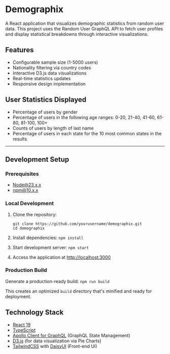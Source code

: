 # Demographix

A React application that visualizes demographic statistics from random user data. This project uses the Random User GraphQL API to fetch user profiles and display statistical breakdowns through interactive visualizations.

## Features

- Configurable sample size (1-5000 users)
- Nationality filtering via country codes
- Interactive D3.js data visualizations
- Real-time statistics updates
- Responsive design implementation

## User Statistics Displayed

- Percentage of users by gender
- Percentage of users in the following age ranges: 0-20, 21-40, 41-60, 61-80, 81-100, 100+
- Counts of users by length of last name
- Percentage of users in each state for the 10 most common states in the results

---


## Development Setup

### Prerequisites

- Node@23.x.x
- npm@10.x.x

### Local Development

1. Clone the repository:
   ```
   git clone https://github.com/yourusername/demographix.git
   cd demographix
   ```

2. Install dependencies: `npm install`

3. Start development server: `npm start`

4. Access the application at [http://localhost:3000](http://localhost:3000)

### Production Build

Generate a production-ready build: `npm run build`

This creates an optimized `build` directory that's minified and ready for deployment.

## Technology Stack

- [React 19](https://react.dev/blog/2024/12/05/react-19)
- [TypeScript](https://www.typescriptlang.org/docs/handbook/react.html)
- [Apollo Client for GraphQL](https://www.apollographql.com/docs/react) (GraphQL State Management)
- [D3.js](https://d3js.org/) (for data visualization via Pie Charts)
- [TailwindCSS](https://v3.tailwindcss.com/) with [DaisyUI](https://v4.daisyui.com/) (Front-end UI)

